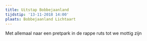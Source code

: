 ```yaml
---
title: Uitstap Bobbejaanland
tijdstip: '13-11-2018 14:00'
plaats: Bobbejaanland Lichtaart
---
```

Met allemaal naar een pretpark in de rappe ruts tot we mottig zijn
